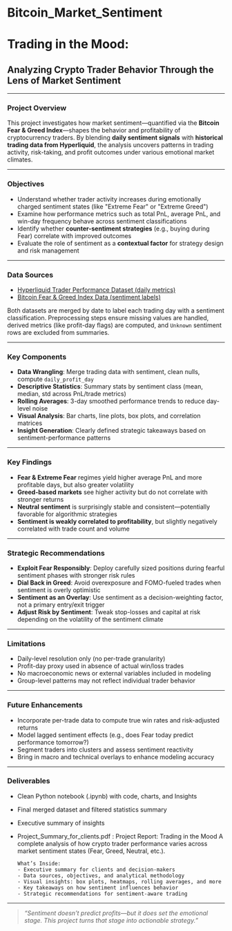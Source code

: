 # Bitcoin_Market_Sentiment

#  Trading in the Mood:
## Analyzing Crypto Trader Behavior Through the Lens of Market Sentiment

---

###  Project Overview
This project investigates how market sentiment—quantified via the **Bitcoin Fear & Greed Index**—shapes the behavior and profitability of cryptocurrency traders. By blending **daily sentiment signals** with **historical trading data from Hyperliquid**, the analysis uncovers patterns in trading activity, risk-taking, and profit outcomes under various emotional market climates.

---

###  Objectives

- Understand whether trader activity increases during emotionally charged sentiment states (like "Extreme Fear" or "Extreme Greed")
- Examine how performance metrics such as total PnL, average PnL, and win-day frequency behave across sentiment classifications
- Identify whether **counter-sentiment strategies** (e.g., buying during Fear) correlate with improved outcomes
- Evaluate the role of sentiment as a **contextual factor** for strategy design and risk management

---

###  Data Sources

-  [Hyperliquid Trader Performance Dataset (daily metrics)](https://drive.google.com/file/d/1PgQC0tO8XN-wqkNyghWc_-mnrYv_nhSf/view?usp=sharing)  
-  [Bitcoin Fear & Greed Index Data (sentiment labels)](https://drive.google.com/file/d/1IAfLZwu6rJzyWKgBToqwSmmVYU6VbjVs/view?usp=sharing)

Both datasets are merged by date to label each trading day with a sentiment classification. Preprocessing steps ensure missing values are handled, derived metrics (like profit-day flags) are computed, and `Unknown` sentiment rows are excluded from summaries.

---

### Key Components

- **Data Wrangling**: Merge trading data with sentiment, clean nulls, compute `daily_profit_day`
- **Descriptive Statistics**: Summary stats by sentiment class (mean, median, std across PnL/trade metrics)
- **Rolling Averages**: 3-day smoothed performance trends to reduce day-level noise
- **Visual Analysis**: Bar charts, line plots, box plots, and correlation matrices
- **Insight Generation**: Clearly defined strategic takeaways based on sentiment-performance patterns

---

### Key Findings

- **Fear & Extreme Fear** regimes yield higher average PnL and more profitable days, but also greater volatility
- **Greed-based markets** see higher activity but do not correlate with stronger returns
- **Neutral sentiment** is surprisingly stable and consistent—potentially favorable for algorithmic strategies
- **Sentiment is weakly correlated to profitability**, but slightly negatively correlated with trade count and volume

---

### Strategic Recommendations

- **Exploit Fear Responsibly**: Deploy carefully sized positions during fearful sentiment phases with stronger risk rules
- **Dial Back in Greed**: Avoid overexposure and FOMO-fueled trades when sentiment is overly optimistic
- **Sentiment as an Overlay**: Use sentiment as a decision-weighting factor, not a primary entry/exit trigger
- **Adjust Risk by Sentiment**: Tweak stop-losses and capital at risk depending on the volatility of the sentiment climate

---

### Limitations

- Daily-level resolution only (no per-trade granularity)
- Profit-day proxy used in absence of actual win/loss trades
- No macroeconomic news or external variables included in modeling
- Group-level patterns may not reflect individual trader behavior

---

### Future Enhancements

- Incorporate per-trade data to compute true win rates and risk-adjusted returns
- Model lagged sentiment effects (e.g., does Fear today predict performance tomorrow?)
- Segment traders into clusters and assess sentiment reactivity
- Bring in macro and technical overlays to enhance modeling accuracy

---

### Deliverables

- Clean Python notebook (.ipynb) with code, charts, and Insights
- Final merged dataset and filtered statistics summary
- Executive summary of insights
- Project_Summary_for_clients.pdf : Project Report: Trading in the Mood
A complete analysis of how crypto trader performance varies across market sentiment states (Fear, Greed, Neutral, etc.).

      What’s Inside:
      - Executive summary for clients and decision-makers
      - Data sources, objectives, and analytical methodology
      - Visual insights: box plots, heatmaps, rolling averages, and more
      - Key takeaways on how sentiment influences behavior
      - Strategic recommendations for sentiment-aware trading


---

> _“Sentiment doesn’t predict profits—but it does set the emotional stage. This project turns that stage into actionable strategy.”_
